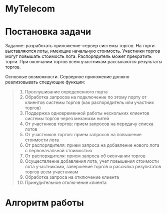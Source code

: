 # MyTelecom

# Постановка задачи

   Задание: разработать приложение–сервер системы торгов. На торги выставляются лоты, имеющие начальную стоимость. Участники торгов могут повышать стоимость лота. Распорядитель может прекратить торги. При окончании торгов всем участникам рассылаются результаты торгов.

Основные возможности. Серверное приложение должно реализовывать следующие функции:

>1) Прослушивание определенного порта
>2) Обработка запросов на подключение по этому порту от клиентов системы торгов (как распорядитель или участник торгов)
>3) Поддержка одновременной работы нескольких клиентов системы торгов через механизм нитей
>4) От участников торгов: прием запросов на передачу списка лотов
>5) От участников торгов: прием запросов на повышение стоимости лота
>6) От распорядителя: прием запроса на добавление нового лота с первоначальной стоимостью
>7) От распорядителя: прием запроса об окончании торгов
>8) Осуществление добавления лота, учет повышения стоимости лота участниками, завершение торгов и рассылка результатов торгов всем участникам
>9) Обработка запроса на отключение клиента
>10) Принудительное отключение клиента


# Алгоритм работы

